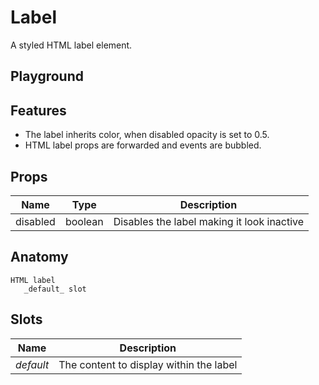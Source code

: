 # Label

A styled HTML label element.

<script>
    import Example from './LabelExample.svelte';
    import ThemePropCard from '../ThemePropCard.svelte';
</script>

## Playground

<Example />

## Features

- The label inherits color, when disabled opacity is set to 0.5.
- HTML label props are forwarded and events are bubbled.

## Props

| Name     | Type    | Description                                |
| -------- | ------- | ------------------------------------------ |
| disabled | boolean | Disables the label making it look inactive |

## Anatomy

```
HTML label
   _default_ slot
```

## Slots

| Name      | Description                             |
| --------- | --------------------------------------- |
| _default_ | The content to display within the label |
